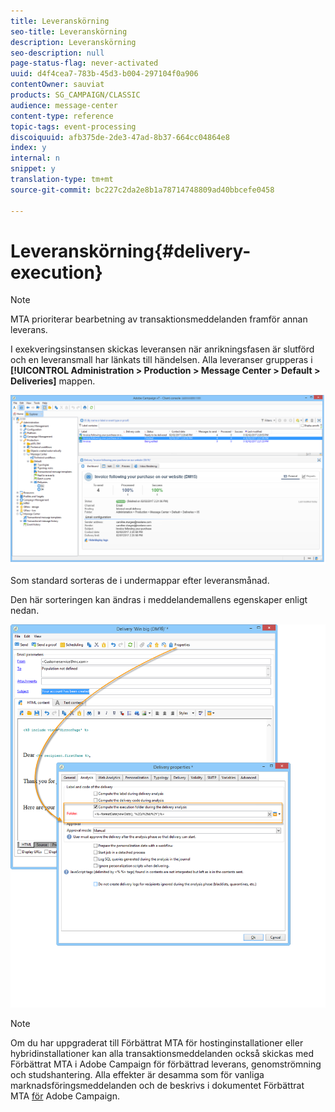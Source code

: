 ```yaml
---
title: Leveranskörning
seo-title: Leveranskörning
description: Leveranskörning
seo-description: null
page-status-flag: never-activated
uuid: d4f4cea7-783b-45d3-b004-297104f0a906
contentOwner: sauviat
products: SG_CAMPAIGN/CLASSIC
audience: message-center
content-type: reference
topic-tags: event-processing
discoiquuid: afb375de-2de3-47ad-8b37-664cc04864e8
index: y
internal: n
snippet: y
translation-type: tm+mt
source-git-commit: bc227c2da2e8b1a78714748809ad40bbcefe0458

---
```



# Leveranskörning{#delivery-execution}

>[!NOTE]
>
>MTA prioriterar bearbetning av transaktionsmeddelanden framför annan leverans.

I exekveringsinstansen skickas leveransen när anrikningsfasen är slutförd och en leveransmall har länkats till händelsen. Alla leveranser grupperas i **[!UICONTROL Administration > Production > Message Center > Default > Deliveries]** mappen.

![](assets/messagecenter_deliveries_execinstances_001.png)

Som standard sorteras de i undermappar efter leveransmånad.

Den här sorteringen kan ändras i meddelandemallens egenskaper enligt nedan.

![](assets/messagecenter_deliveries_properties_001.png)

>[!NOTE]
>
>Om du har uppgraderat till Förbättrat MTA för hostinginstallationer eller hybridinstallationer kan alla transaktionsmeddelanden också skickas med Förbättrat MTA i Adobe Campaign för förbättrad leverans, genomströmning och studshantering. Alla effekter är desamma som för vanliga marknadsföringsmeddelanden och de beskrivs i dokumentet Förbättrat MTA [för](https://helpx.adobe.com/campaign/kb/campaign-enhanced-mta.html) Adobe Campaign.